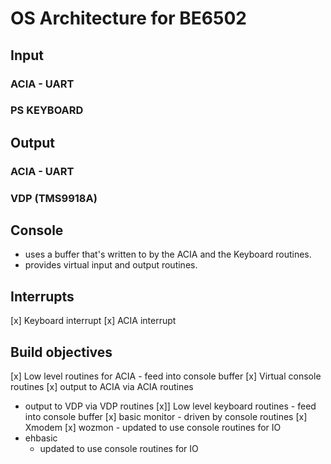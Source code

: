 # OS Architecture for BE6502

## Input

### ACIA - UART

### PS KEYBOARD

## Output

### ACIA - UART

### VDP (TMS9918A)

## Console

- uses a buffer that's written to by the ACIA and the Keyboard routines.
- provides virtual input and output routines.

## Interrupts

[x] Keyboard interrupt
[x] ACIA interrupt

## Build objectives

[x] Low level routines for ACIA - feed into console buffer
[x] Virtual console routines
   [x] output to ACIA via ACIA routines
   - output to VDP via VDP routines
[x]] Low level keyboard routines - feed into console buffer
[x] basic monitor
    - driven by console routines
[x] Xmodem
[x] wozmon
    - updated to use console routines for IO
- ehbasic
    - updated to use console routines for IO
